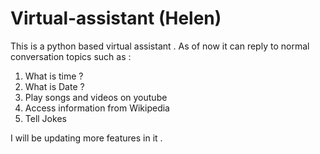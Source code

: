 # Virtual-assistant (Helen)
This is a python based virtual assistant .
As of now it can reply to normal conversation topics such as :
1. What is time ?
2. What is Date ?
3. Play songs and videos on youtube
4. Access information from Wikipedia
5. Tell Jokes

I will be updating more features in it .
